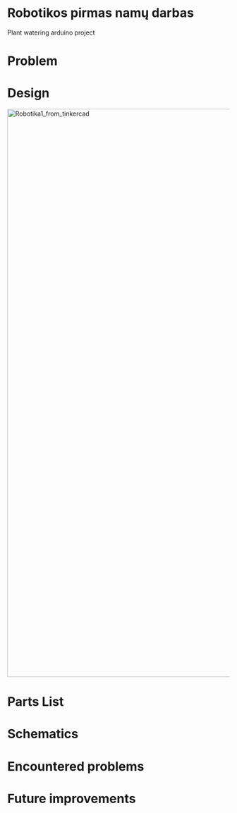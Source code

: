 # Robotikos pirmas namų darbas
Plant watering arduino project

# Problem

# Design
<img width="1893" height="1289" alt="Robotika1_from_tinkercad" src="https://github.com/user-attachments/assets/1021e741-6f71-4bb2-8855-b2c9d46f4a6b" />

# Parts List

# Schematics

# Encountered problems

# Future improvements
